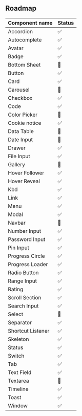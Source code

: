 ## Roadmap

| Component name    | Status |
| ----------------- | ------ |
| Accordion         | ✅      |
| Autocomplete      | ✅      |
| Avatar            | ✅      |
| Badge             | ✅      |
| Bottom Sheet      | 🔨     |
| Button            | ✅      |
| Card              | ✅      |
| Carousel          | 🔨     |
| Checkbox          | ✅      |
| Code              | ✅      |
| Color Picker      | 🔨     |
| Cookie notice     | ✅     |
| Data Table        | 🔨     |
| Date Input        | 🔨      |
| Drawer            | ✅     |
| File Input        | ✅      |
| Gallery           | 🔨     |
| Hover Follower    | ✅     |
| Hover Reveal      | ✅     |
| Kbd               | ✅      |
| Link              | ✅      |
| Menu              | ✅      |
| Modal             | ✅      |
| Navbar            | 🔨     |
| Number Input      | ✅      |
| Password Input    | ✅      |
| Pin Input         | ✅     |
| Progress Circle   | ✅      |
| Progress Loader   | ✅      |
| Radio Button      | ✅      |
| Range Input       | ✅      |
| Rating            | ✅     |
| Scroll Section    | ✅     |
| Search Input      | ✅      |
| Select            | 🔨     |
| Separator         | ✅      |
| Shortcut Listener | ✅     |
| Skeleton          | ✅      |
| Status            | ✅     |
| Switch            | ✅      |
| Tab               | ✅      |
| Text Field        | ✅      |
| Textarea          | 🔨      |
| Timeline          | ✅     |
| Toast             | ✅     |
| Window            | ✅     |